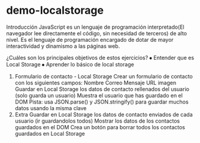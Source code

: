 # demo-localstorage


Introducción
JavaScript es un lenguaje de programación interpretado(El navegador lee directamente el código, sin necesidad de terceros) de alto nivel. Es el lenguaje de programación encargado de dotar de mayor interactividad y dinamismo a las páginas web. 



¿Cuáles son los principales objetivos de estos ejercicios?
⦁ Entender que es Local Storage
⦁ Aprender lo básico de local storage




1. Formulario de contacto - Local Storage
Crear un formulario de contacto con los siguientes campos:
Nombre
Correo
Mensaje
URL imagen
Guardar en Local Storage los datos de contacto rellenados del usuario (solo guarda un usuario)
Muestra el usuario que has guardado en el DOM
Pista: usa JSON.parse() y JSON.stringify() para guardar muchos datos usando la misma clave
2. Extra
Guardar en Local Storage los datos de contacto enviados de cada usuario (ir guardandolos todos)
Mostrar los datos de los contactos guardados en el DOM
Crea un botón para borrar todos los contactos guardados en Local Storage


